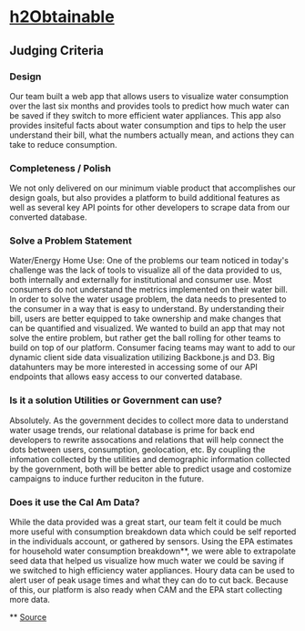 # [h2Obtainable](https://h2obtainable.herokuapp.com)

## Judging Criteria

### Design
Our team built a web app that allows users to visualize water consumption over 
the last six months and provides tools to predict how much water can be 
saved if they switch to more efficient water appliances. This app also provides insiteful facts about 
water consumption and tips to help the user understand their bill, what the numbers actually mean, and 
actions they can take to reduce consumption.

### Completeness / Polish
We not only delivered on our minimum viable product that accomplishes our design 
goals, but also provides a platform to build additional features as well as several
key API points for other developers to scrape data from our converted database.

### Solve a Problem Statement
Water/Energy Home Use: One of the problems our team noticed in today's 
challenge was the lack of tools to visualize all of the data provided to us, both
internally and externally for institutional and consumer use. Most consumers do not 
understand the metrics implemented on their water bill. In order to solve the water 
usage problem, the data needs to presented to the consumer in a way that is easy to 
understand. By understanding their bill, users are better equipped to take ownership 
and make changes that can be quantified and visualized. We wanted to build an app that 
may not solve the entire problem, but rather get the ball rolling for other teams to 
build on top of our platform. Consumer facing teams may want to add to our dynamic 
client side data visualization utilizing Backbone.js and D3. Big datahunters may be 
more interested in accessing some of our API endpoints that allows easy access to our 
converted database.

### Is it a solution Utilities or Government can use?
Absolutely. As the government decides to collect more data to understand water usage trends,
our relational database is prime for back end developers to rewrite assocations and relations
that will help connect the dots between users, consumption, geolocation, etc. By coupling the 
infomation collected by the utilities and demographic information collected by the government, 
both will be better able to predict usage and costomize campaigns to induce further reduciton 
in the future. 

### Does it use the Cal Am Data?
While the data provided was a great start, our team felt it could be much more 
useful with consumption breakdown data which could be self reported in the individuals account, 
or gathered by sensors. Using the EPA estimates for household water consumption breakdown**, 
we were able to extrapolate seed data that helped us visualize how much water we could be 
saving if we switched to high efficiency water appliances. Houry data can be used to alert user 
of peak usage times and what they can do to cut back. Because of this, our platform is also 
ready when CAM and the EPA start collecting more data. 

** [Source](http://www.epa.gov/WaterSense/pubs/indoor.html)
